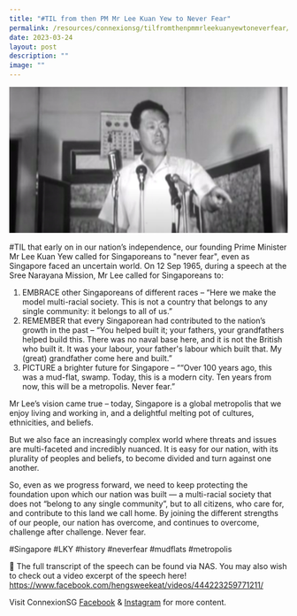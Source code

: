 ```yaml
---
title: "#TIL from then PM Mr Lee Kuan Yew to Never Fear"
permalink: /resources/connexionsg/tilfromthenpmmrleekuanyewtoneverfear/
date: 2023-03-24
layout: post
description: ""
image: ""
---
```

![](/images/connexionsg/2023/lee%20kuan%20yew%20.jpg)

#TIL that early on in our nation’s independence, our founding Prime Minister Mr Lee Kuan Yew called for Singaporeans to "never fear", even as Singapore faced an uncertain world.
On 12 Sep 1965, during a speech at the Sree Narayana Mission, Mr Lee called for Singaporeans to:
1. EMBRACE other Singaporeans of different races – “Here we make the model multi-racial society. This is not a country that belongs to any single community: it belongs to all of us.”
2. REMEMBER that every Singaporean had contributed to the nation’s growth in the past – “You helped built it; your fathers, your grandfathers helped build this. There was no naval base here, and it is not the British who built it. It was your labour, your father's labour which built that. My (great) grandfather come here and built.”
3. PICTURE a brighter future for Singapore – ““Over 100 years ago, this was a mud-flat, swamp. Today, this is a modern city. Ten years from now, this will be a metropolis. Never fear.”

Mr Lee’s vision came true – today, Singapore is a global metropolis that we enjoy living and working in, and a delightful melting pot of cultures, ethnicities, and beliefs.

But we also face an increasingly complex world where threats and issues are multi-faceted and incredibly nuanced. It is easy for our nation, with its plurality of peoples and beliefs, to become divided and turn against one another.

So, even as we progress forward, we need to keep protecting the foundation upon which our nation was built — a multi-racial society that does not “belong to any single community”, but to all citizens, who care for, and contribute to this land we call home. By joining the different strengths of our people, our nation has overcome, and continues to overcome, challenge after challenge. Never fear.

#Singapore #LKY #history #neverfear #mudflats #metropolis

📎 The full transcript of the speech can be found via NAS. You may also wish to check out a video excerpt of the speech here! 
https://www.facebook.com/hengsweekeat/videos/444223259771211/

Visit ConnexionSG [Facebook](https://www.facebook.com/ConnexionSG) & [Instagram](https://www.instagram.com/connexionsg/) for more content.
